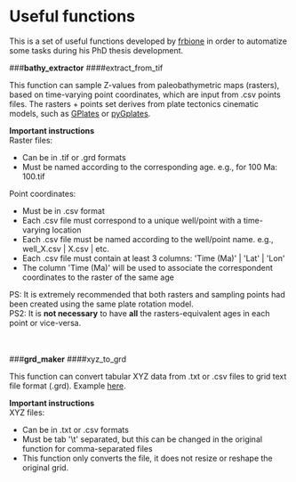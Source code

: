 # Useful functions 
This is a set of useful functions developed by [frbione](https://github.com/frbione) in order to automatize some tasks during his PhD thesis development.<br>

    
###**bathy_extractor** 
####extract_from_tif

This function can sample Z-values from paleobathymetric maps (rasters), based on time-varying point coordinates,
which are input from .csv points files. The rasters + points set derives from plate tectonics cinematic models, such as [GPlates](https://www.gplates.org/) or [pyGplates](https://www.gplates.org/docs/pygplates/).
<br>

**Important instructions** <br>
Raster files:
- Can be in .tif or .grd formats
- Must be named according to the corresponding age. e.g., for 100 Ma: 100.tif <br>

Point coordinates:

- Must be in .csv format
- Each .csv file must correspond to a unique well/point with a time-varying location
- Each .csv file must be named according to the well/point name. e.g., well_X.csv | X.csv | etc.
- Each .csv file must contain at least 3 columns: 'Time (Ma)' | 'Lat' | 'Lon' 
- The column 'Time (Ma)' will be used to associate the correspondent coordinates to the raster of the same age 

PS: It is extremely recommended that both rasters and sampling points had been created using the same plate rotation model.<br>
PS2: It is **not necessary** to have **all** the rasters-equivalent ages in each point or vice-versa.

<br></br>
###**grd_maker** 
####xyz_to_grd


This function can convert tabular XYZ data from .txt or .csv files to grid text file format (.grd). Example [here](http://surferhelp.goldensoftware.com/topics/ascii_grid_file_format.htm).
<br>

**Important instructions** <br>
XYZ files:
- Can be in .txt or .csv formats
- Must be tab '\t' separated, but this can be changed in the original function for comma-separated files<br>
- This function only converts the file, it does not resize or reshape the original grid. 